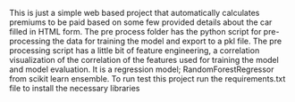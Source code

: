 This is just a simple web based project that automatically calculates premiums to be paid based on some few provided details about the car filled in HTML form.
The pre process folder has the python script for pre-processing the data for training the model and export to a pkl file.
The pre processing script has a little bit of feature engineering, a correlation visualization of the correlation of the features used for training the model and model evaluation.
It is a regression model; RandomForestRegressor from scikit learn ensemble.
To run test this project run the requirements.txt file to install the necessary libraries 
